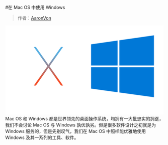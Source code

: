 #在 Mac OS 中使用 Windows
> 作者：[AaronVon](http://blog.fullthrottle.info)    
  
![](/content/work-with-windows/macos-windows.png)
Mac OS 和 Windows 都是世界领先的桌面操作系统，均拥有一大批忠实的拥趸，我们不会讨论 Mac OS 与 Windows 孰优孰劣。但是很多软件设计之初就是为 Windows 服务的，但是先别叹气，我们在 Mac OS 中照样能优雅地使用 Windows 及其一系列的工具、软件。